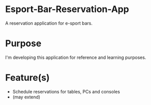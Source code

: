 # Esport-Bar-Reservation-App
A reservation application for e-sport bars.

# Purpose
I'm developing this application for reference and learning purposes.

# Feature(s)
 * Schedule reservations for tables, PCs and consoles
 * (may extend)
